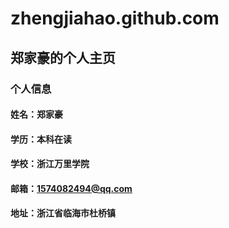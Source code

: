 # zhengjiahao.github.com
## 郑家豪的个人主页
### 个人信息
#### 姓名：郑家豪
#### 学历：本科在读
#### 学校：浙江万里学院
#### 邮箱：1574082494@qq.com
#### 地址：浙江省临海市杜桥镇


